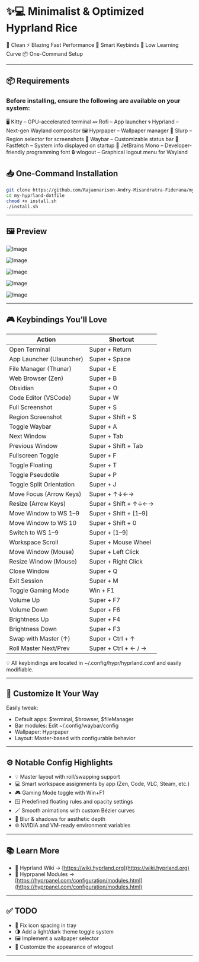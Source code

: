 # ✨💻 Minimalist & Optimized Hyprland Rice

🔧 Clean
⚡ Blazing Fast Performance
🎯 Smart Keybinds
🧠 Low Learning Curve
📦 One-Command Setup

---

## 📦 Requirements

### Before installing, ensure the following are available on your system:

🖥️ Kitty – GPU-accelerated terminal
💤 Rofi – App launcher 
🌀 Hyprland – Next-gen Wayland compositor
🖼️ Hyprpaper – Wallpaper manager
📏 Slurp – Region selector for screenshots
🧩 Waybar – Customizable status bar
🎨 Fastfetch – System info displayed on startup
🧠 JetBrains Mono – Developer-friendly programming font
🔒 wlogout – Graphical logout menu for Wayland

## 📥 One-Command Installation

```bash
git clone https://github.com/Rajaonarison-Andry-Misandratra-Fiderana/my-hyprland-dotfile
cd my-hyprland-dotfile
chmod +x install.sh
./install.sh
```

---

## 🖼️ Preview

![Image](https://github.com/user-attachments/assets/92cebf89-b1ed-48c5-b348-96f8098806fa)

![Image](https://github.com/user-attachments/assets/30733aa7-ed84-4063-862c-a1f99d1eda17)

![Image](https://github.com/user-attachments/assets/17d35345-6fba-4240-89d5-255781ce3476)

![Image](https://github.com/user-attachments/assets/fb9e75cb-37e6-4556-8319-5175884af910)

![Image](https://github.com/user-attachments/assets/57db5c14-9586-4306-8d9a-346cea9dddb4)

---

## 🎮 Keybindings You’ll Love

| Action                   | Shortcut               |
| ------------------------ | ---------------------- |
| Open Terminal            | Super + Return         |
| App Launcher (Ulauncher) | Super + Space          |
| File Manager (Thunar)    | Super + E              |
| Web Browser (Zen)        | Super + B              |
| Obsidian                 | Super + O              |
| Code Editor (VSCode)     | Super + W              |
| Full Screenshot          | Super + S              |
| Region Screenshot        | Super + Shift + S      |
| Toggle Waybar            | Super + A              |
| Next Window              | Super + Tab            |
| Previous Window          | Super + Shift + Tab    |
| Fullscreen Toggle        | Super + F              |
| Toggle Floating          | Super + T              |
| Toggle Pseudotile        | Super + P              |
| Toggle Split Orientation | Super + J              |
| Move Focus (Arrow Keys)  | Super + ↑↓←→           |
| Resize (Arrow Keys)      | Super + Shift + ↑↓←→   |
| Move Window to WS 1–9    | Super + Shift + \[1–9] |
| Move Window to WS 10     | Super + Shift + 0      |
| Switch to WS 1–9         | Super + \[1–9]         |
| Workspace Scroll         | Super + Mouse Wheel    |
| Move Window (Mouse)      | Super + Left Click     |
| Resize Window (Mouse)    | Super + Right Click    |
| Close Window             | Super + Q              |
| Exit Session             | Super + M              |
| Toggle Gaming Mode       | Win + F1               |
| Volume Up                | Super + F7             |
| Volume Down              | Super + F6             |
| Brightness Up            | Super + F4             |
| Brightness Down          | Super + F3             |
| Swap with Master (↑)     | Super + Ctrl + ↑       |
| Roll Master Next/Prev    | Super + Ctrl + ← / →   |

💡 All keybindings are located in \~/.config/hypr/hyprland.conf and easily modifiable.

---

## 🎨 Customize It Your Way

Easily tweak:

* Default apps: \$terminal, \$browser, \$fileManager
* Bar modules: Edit \~/.config/waybar/config
* Wallpaper: Hyprpaper
* Layout: Master-based with configurable behavior

---

## ⚙️ Notable Config Highlights

* 💡 Master layout with roll/swapping support
* 💻 Smart workspace assignments by app (Zen, Code, VLC, Steam, etc.)
* 🎮 Gaming Mode toggle with Win+F1
* 🪟 Predefined floating rules and opacity settings
* 🪄 Smooth animations with custom Bézier curves
* 🧊 Blur & shadows for aesthetic depth
* 🌐 NVIDIA and VM-ready environment variables

---

## 📚 Learn More

* 🧪 Hyprland Wiki → [https://wiki.hyprland.org](https://wiki.hyprland.org)
* 🧩 Hyprpanel Modules → [https://hyprpanel.com/configuration/modules.html](https://hyprpanel.com/configuration/modules.html)

---

## ✅ TODO

- 🔧 Fix icon spacing in tray  
- 🌗 Add a light/dark theme toggle system  
- 🖼️ Implement a wallpaper selector  
- 🎨 Customize the appearance of wlogout  

---

